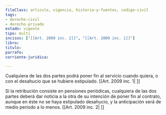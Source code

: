```yaml
---
fileClass: articulo, vigencia, historia-y-fuentes, codigo-civil
tags:
- derecho-civil
- derecho-privado
estado: vigente
tipo: multi
incisos: ["[[Art. 2009 inc. 2]]", "[[Art. 2009 inc. 1]]"]
libro:
titulo:
parrafo:
corriente-juridica:

---
```

Cualquiera de las dos partes podrá poner fin al servicio cuando quiera, o con el desahucio que se hubiere estipulado. [[Art. 2009 inc. 1| ]]

Si la retribución consiste en pensiones periódicas, cualquiera de las dos partes deberá dar noticia a la otra de su intención de poner fin al contrato, aunque en éste no se haya estipulado desahucio, y la anticipación será de medio período a lo menos. [[Art. 2009 inc. 2| ]]